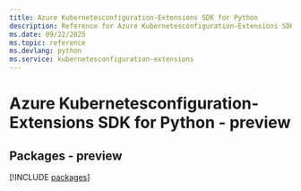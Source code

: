 ```yaml
---
title: Azure Kubernetesconfiguration-Extensions SDK for Python
description: Reference for Azure Kubernetesconfiguration-Extensions SDK for Python
ms.date: 09/22/2025
ms.topic: reference
ms.devlang: python
ms.service: kubernetesconfiguration-extensions
---
```

# Azure Kubernetesconfiguration-Extensions SDK for Python - preview
## Packages - preview
[!INCLUDE [packages](kubernetesconfiguration-extensions-index.md)]